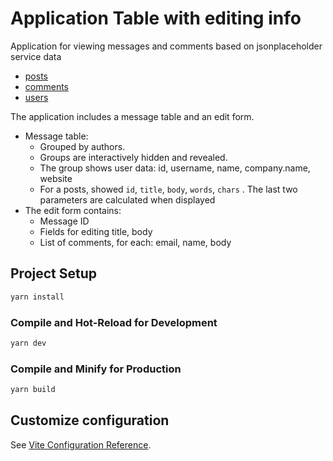 # Application Table with editing info
Application for viewing messages and comments based on jsonplaceholder service data
- [posts](https://jsonplaceholder.typicode.com/posts)
- [comments](https://jsonplaceholder.typicode.com/comments)
- [users](https://jsonplaceholder.typicode.com/users)

The application includes a message table and an edit form.
- Message table:
  - Grouped by authors.
  - Groups are interactively hidden and revealed.
  - The group shows user data: id, username, name, company.name, website
  - For a posts, showed `id`, `title`, `body`, `words`, `chars` . The last two parameters are calculated when displayed
- The edit form contains:
    - Message ID
    - Fields for editing title, body
    - List of comments, for each: email, name, body
## Project Setup

```sh
yarn install
```

### Compile and Hot-Reload for Development

```sh
yarn dev
```

### Compile and Minify for Production

```sh
yarn build
```

## Customize configuration

See [Vite Configuration Reference](https://vitejs.dev/config/).
